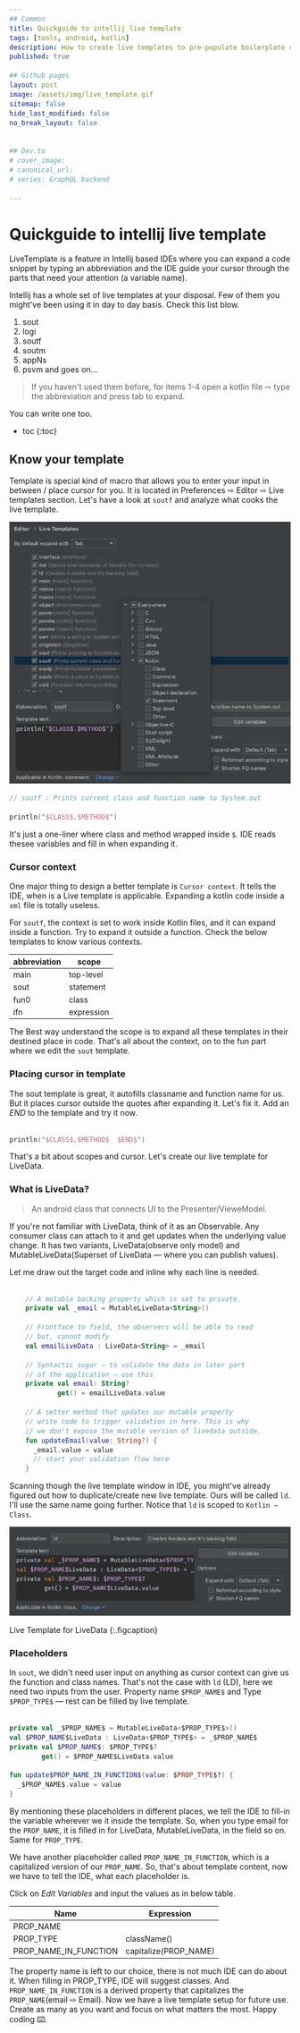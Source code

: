 ```yaml
---
## Common
title: Quickguide to intellij live template
tags: [tools, android, kotlin]
description: How to create live templates to pre-populate boilerplate code into your codebase?
published: true

## Github pages
layout: post
image: /assets/img/live_template.gif
sitemap: false
hide_last_modified: false
no_break_layout: false


## Dev.to
# cover_image: 
# canonical_url: 
# series: GraphQL backend

---
```

# Quickguide to intellij live template

LiveTemplate is a feature in Intellij based IDEs where you can expand a code snippet by typing an abbreviation and the IDE guide your cursor through the parts that need your attention (a variable name).

Intellij has a whole set of live templates at your disposal. Few of them you might've been using it in day to day basis. Check this list blow. 

1. sout
2. logi
3. soutf
4. soutm
5. appNs
5. psvm and goes on...

> If you haven't used them before, for items 1-4 open a kotlin file ⇨ type the abbreviation and press tab to expand. 

You can write one too. 
<!-- 💁‍♂️ This is what we're trying to achieve. -->
<!-- ![Live template](/assets/img/live_template.gif) -->



* toc
{:toc}


## Know your template

Template is special kind of macro that allows you to enter your input in between / place cursor for you. It is located in Preferences ⇨ Editor ⇨ Live templates section. Let's have a look at `soutf` and analyze what cooks the live template.

![](/assets/img/2021-05-19-09-17-30.png)

```kotlin
// soutf : Prints current class and function name to System.out

println("$CLASS$.$METHOD$")

```

It's just a one-liner where class and method wrapped inside `$`. IDE reads thesee variables and fill in when expanding it. 

### Cursor context

One major thing to design a better template is `Cursor context`. It tells the IDE, when is a Live template is applicable. Expanding a kotlin code inside a `xml` file is totally useless.

For `soutf`, the context is set to work inside Kotlin files, and it can expand inside a function. Try to expand it outside a function. Check the below templates to know various contexts.

| abbreviation | scope      |
| ------------ | ---------- |
| main         | top-level  |
| sout         | statement  |
| fun0         | class      |
| ifn          | expression |

 The Best way understand the scope is to expand all these templates in their destined place in code. That's all about the context, on to the fun part where we edit the `sout` template.


### Placing cursor in template

 The sout template is great, it autofills classname and function name for us. But it places cursor outside the quotes after expanding it. Let's fix it. Add an $END$ to the template and try it now.

 ```kotlin

println("$CLASS$.$METHOD$  $END$")

 ```

That's a bit about scopes and cursor. Let's create our live template for LiveData.

### What is LiveData?
> An android class that connects UI to the Presenter/VieweModel.

 If you're not familiar with LiveData, think of it as an Observable. Any consumer class can attach to it and get updates when the underlying value change. It has two variants, LiveData(observe only model) and MutableLiveData(Superset of LiveData — where you can publish values).

Let me draw out the target code and inline why each line is needed.

```kotlin
    
    // A mutable backing property which is set to private.
    private val _email = MutableLiveData<String>()

    // Frontface to field, the observers will be able to read
    // but, cannot modify
    val emailLiveData : LiveData<String> = _email

    // Syntactic sugar — to validate the data in later part 
    // of the application — use this
    private val email: String?
            get() = emailLiveData.value
    
    // A setter method that updates our mutable property
    // write code to trigger validation in here. This is why
    // we don't expose the mutable version of livedata outside.
    fun updateEmail(value: String?) {
      _email.value = value
      // start your validation flow here
    }

```

Scanning though the live template window in IDE, you might've already figured out how to duplicate/create new live template. Ours will be called `ld`. I'll use the same name going further. Notice that `ld` is scoped to `Kotlin — Class`.


![](/assets/img/2021-05-19-10-52-09.png)

Live Template for LiveData
{:.figcaption}

### Placeholders

In `sout`, we didn't need user input on anything as cursor context can give us the function and class names. That's not the case with `ld` (LD), here we need two inputs from the user. Property name `$PROP_NAME$` and Type `$PROP_TYPE$` — rest can be filled by live template.

```kotlin

private val _$PROP_NAME$ = MutableLiveData<$PROP_TYPE$>()
val $PROP_NAME$LiveData : LiveData<$PROP_TYPE$> = _$PROP_NAME$
private val $PROP_NAME$: $PROP_TYPE$?
        get() = $PROP_NAME$LiveData.value

fun update$PROP_NAME_IN_FUNCTION$(value: $PROP_TYPE$?) {
  _$PROP_NAME$.value = value
}

```

By mentioning these placeholders in different places, we tell the IDE to fill-in the variable wherever we it inside the template. So, when you type email for the `PROP_NAME`, it is filled in for LiveData, MutableLiveData, in the field so on. Same for `PROP_TYPE`.

We have another placeholder called `PROP_NAME_IN_FUNCTION`, which is a capitalized version of our `PROP_NAME`. So, that's about template content, now we have to tell the IDE, what each placeholder is.

Click on *Edit Variables* and input the values as in below table.

| Name      | Expression  |
| --------- | ----------- |
| PROP_NAME |             |
| PROP_TYPE | className() |
| PROP_NAME_IN_FUNCTION | capitalize(PROP_NAME) |

The property name is left to our choice, there is not much IDE can do about it. When filling in PROP_TYPE, IDE will suggest classes. And `PROP_NAME_IN_FUNCTION` is a derived property that capitalizes the `PROP_NAME`(email ⇨ Email). Now we have a live template setup for future use. Create as many as you want and focus on what matters the most. Happy coding ⌨️.